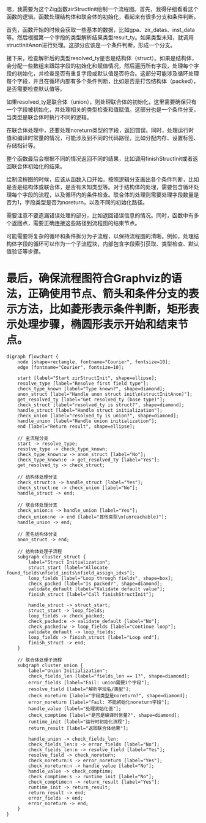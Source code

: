嗯，我需要为这个Zig函数zirStructInit绘制一个流程图。首先，我得仔细看看这个函数的逻辑。函数处理结构体和联合体的初始化，看起来有很多分支和条件判断。

首先，函数开始的时候会获取一些基本的数据，比如gpa、zir_datas、inst_data等。然后根据第一个字段的类型解析结果类型result_ty。如果类型未知，就调用structInitAnon进行处理。这部分应该是一个条件判断，形成一个分支。

接下来，检查解析后的类型resolved_ty是否是结构体（struct）。如果是结构体，会分配一些数组来跟踪字段的初始化和赋值情况，然后遍历所有字段，处理每个字段的初始化，并检查是否有重复字段或默认值是否符合。这部分可能涉及循环处理每个字段，并且在循环内部有多个条件判断，比如是否是打包结构体（packed），是否需要检查默认值等。

如果resolved_ty是联合体（union），则处理联合体的初始化，这里需要确保只有一个字段被初始化，并处理相关的类型检查和值赋值。这部分也是一个条件分支，当类型是联合体时执行不同的逻辑。

在联合体处理中，还要处理noreturn类型的字段，返回错误。同时，处理运行时值和编译时常量的情况，可能涉及到不同的代码路径，比如分配内存、设置标签、存储指针等。

整个函数最后会根据不同的情况返回不同的结果，比如调用finishStructInit或者返回联合体初始化的结果。

绘制流程图的时候，应该从函数入口开始，按照逻辑分支画出各个条件判断，比如是否是结构体或联合体，是否有未知类型等。对于结构体的处理，需要包含循环处理每个字段的流程，以及循环内的条件检查。联合体的处理则需要处理字段数量是否为1，字段类型是否为noreturn，以及不同的初始化路径。

需要注意不要遗漏错误处理的部分，比如返回错误信息的情况。同时，函数中有多个返回点，需要正确连接这些路径到流程图的结束节点。

可能需要将复杂的循环和条件拆分为子流程，以保持流程图的清晰。例如，处理结构体字段的循环可以作为一个子流程块，内部包含字段索引获取、类型检查、默认值验证等步骤。

最后，确保流程图符合Graphviz的语法，正确使用节点、箭头和条件分支的表示方法，比如菱形表示条件判断，矩形表示处理步骤，椭圆形表示开始和结束节点。
================================================
```graphviz
digraph flowchart {
    node [shape=rectangle, fontname="Courier", fontsize=10];
    edge [fontname="Courier", fontsize=10];

    start [label="Start zirStructInit", shape=ellipse];
    resolve_type [label="Resolve first field type"];
    check_type_known [label="Type known?", shape=diamond];
    anon_struct [label="Handle anon struct init\n(structInitAnon)"];
    get_resolved_ty [label="Get resolved_ty (base type)"];
    check_struct [label="resolved_ty is struct?", shape=diamond];
    handle_struct [label="Handle struct initialization"];
    check_union [label="resolved_ty is union?", shape=diamond];
    handle_union [label="Handle union initialization"];
    end [label="Return result", shape=ellipse];

    // 主流程分支
    start -> resolve_type;
    resolve_type -> check_type_known;
    check_type_known:w -> anon_struct [label="No"];
    check_type_known:e -> get_resolved_ty [label="Yes"];
    get_resolved_ty -> check_struct;

    // 结构体处理分支
    check_struct:s -> handle_struct [label="Yes"];
    check_struct:ne -> check_union [label="No"];
    handle_struct -> end;

    // 联合体处理分支
    check_union:s -> handle_union [label="Yes"];
    check_union:ne -> end [label="其他类型\n(unreachable)"];
    handle_union -> end;

    // 匿名结构体分支
    anon_struct -> end;

    // 结构体处理子流程
    subgraph cluster_struct {
        label="Struct Initialization";
        struct_start [label="Allocate found_fields\nfield_inits\nfield_assign_idxs"];
        loop_fields [label="Loop through fields", shape=box];
        check_packed [label="Is packed?", shape=diamond];
        validate_default [label="Validate default value"];
        finish_struct [label="Call finishStructInit"];

        handle_struct -> struct_start;
        struct_start -> loop_fields;
        loop_fields -> check_packed;
        check_packed:e -> validate_default [label="No"];
        check_packed:w -> loop_fields [label="Continue loop"];
        validate_default -> loop_fields;
        loop_fields -> finish_struct [label="Loop end"];
        finish_struct -> end;
    }

    // 联合体处理子流程
    subgraph cluster_union {
        label="Union Initialization";
        check_fields_len [label="fields_len == 1?", shape=diamond];
        error_fields [label="Fail: union需要1个字段"];
        resolve_field [label="解析字段名/类型"];
        check_noreturn [label="字段类型是noreturn?", shape=diamond];
        error_noreturn [label="Fail: 不能初始化noreturn字段"];
        handle_value [label="处理初始化值"];
        check_comptime [label="是否是编译时常量?", shape=diamond];
        runtime_init [label="运行时初始化流程"];
        return_result [label="返回联合体结果"];

        handle_union -> check_fields_len;
        check_fields_len:s -> error_fields [label="No"];
        check_fields_len:n -> resolve_field [label="Yes"];
        resolve_field -> check_noreturn;
        check_noreturn:s -> error_noreturn [label="Yes"];
        check_noreturn:n -> handle_value [label="No"];
        handle_value -> check_comptime;
        check_comptime:s -> runtime_init [label="No"];
        check_comptime:n -> return_result [label="Yes"];
        runtime_init -> return_result;
        return_result -> end;
        error_fields -> end;
        error_noreturn -> end;
    }
}
```